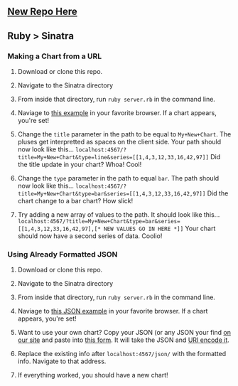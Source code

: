 ## [New Repo Here](https://github.com/zingchart-demos/ruby-sinatra)

## Ruby > Sinatra

### Making a Chart from a URL
1. Download or clone this repo.

2. Navigate to the Sinatra directory

3. From inside that directory, run `ruby server.rb` in the command line.

4. Naviage to [this example](http://localhost:4567/?title=Chart&type=line&series=[[1,4,3,12,33,16,42,97]]) in your favorite browser. If a chart appears, you're set!

5. Change the `title` parameter in the path to be equal to `My+New+Chart`. The pluses get interpretted as spaces on the client side. Your path should now look like this...
`localhost:4567/?title=My+New+Chart&type=line&series=[[1,4,3,12,33,16,42,97]]`
Did the title update in your chart? Whoa! Cool!

6. Change the `type` parameter in the path to equal `bar`. The path should now look like this...
`localhost:4567/?title=My+New+Chart&type=bar&series=[[1,4,3,12,33,16,42,97]]`
Did the chart change to a bar chart? How slick!

7. Try adding a new array of values to the path. It should look like this...
`localhost:4567/?title=My+New+Chart&type=bar&series=[[1,4,3,12,33,16,42,97],[* NEW VALUES GO IN HERE *]]`
Your chart should now have a second series of data. Coolio!

### Using Already Formatted JSON
1. Download or clone this repo.

2. Navigate to the Sinatra directory

3. From inside that directory, run `ruby server.rb` in the command line.

4. Naviage to [this JSON example](http://localhost:4567/json/%7B%22type%22:%22bar%22,%22series%22:%5B%7B%22values%22:%5B35,42,67,89,25,34,67,85%5D%7D,%7B%22values%22:%5B28,57,43,56,78,99,67,28%5D%7D%5D%7D) in your favorite browser. If a chart appears, you're set!

5. Want to use your own chart? Copy your JSON (or any JSON your find [on our site](zingchart.com) and paste into [this form](http://meyerweb.com/eric/tools/dencoder/). It will take the JSON and [URI encode it](http://www.w3schools.com/tags/ref_urlencode.asp).

6. Replace the existing info after `localhost:4567/json/` with the formatted info. Navigate to that address.

7. If everything worked, you should have a new chart!

